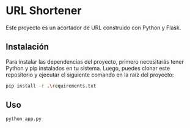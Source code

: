 # URL Shortener

Este proyecto es un acortador de URL construido con Python y Flask.

## Instalación

Para instalar las dependencias del proyecto, primero necesitarás tener Python y pip instalados en tu sistema. Luego, puedes clonar este repositorio y ejecutar el siguiente comando en la raíz del proyecto:

```sh
pip install -r .\requirements.txt
```
## Uso
```sh
python app.py